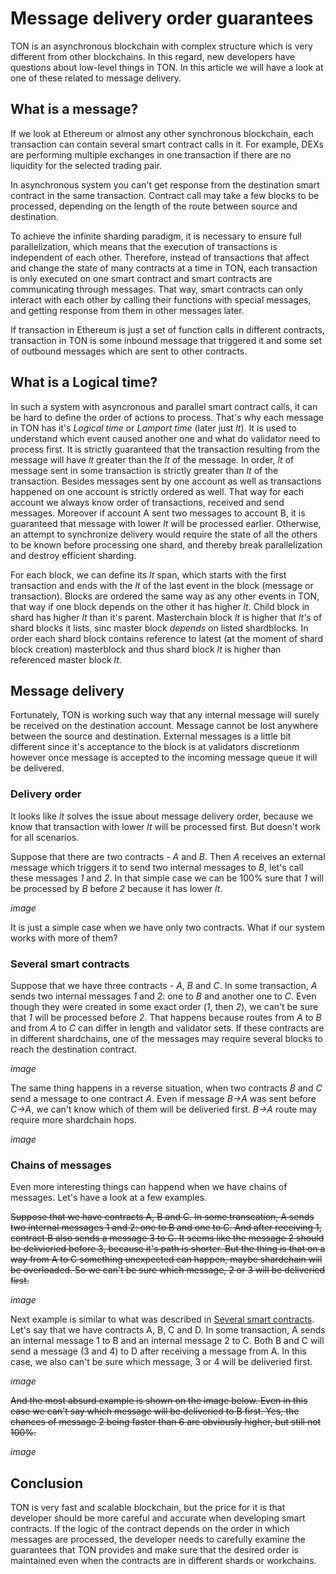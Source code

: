 # Message delivery order guarantees

TON is an asynchronous blockchain with complex structure which is very different from other blockchains. In this regard, new developers have questions about low-level things in TON. In this article we will have a look at one of these related to message delivery.

## What is a message?

If we look at Ethereum or almost any other synchronous blockchain, each transaction can contain several smart contract calls in it. For example, DEXs are performing multiple exchanges in one transaction if there are no liquidity for the selected trading pair.

In asynchronous system you can't get response from the destination smart contract in the same transaction. Contract call may take a few blocks to be processed, depending on the length of the route between source and destination.

To achieve the infinite sharding paradigm, it is necessary to ensure full parallelization, which means that the execution of transactions is independent of each other. Therefore, instead of transactions that affect and change the state of many contracts at a time in TON, each transaction is only executed on one smart contract and smart contracts are communicating through messages. That way, smart contracts can only interact with each other by calling their functions with special messages, and getting response from them in other messages later.

If transaction in Ethereum is just a set of function calls in different contracts, transaction in TON is some inbound message that triggered it and some set of outbound messages which are sent to other contracts.

## What is a Logical time?

In such a system with asyncronous and parallel smart contract calls, it can be hard to define the order of actions to process. That's why each message in TON has it's _Logical time_ or _Lamport time_ (later just _lt_). It is used to understand which event caused another one and what do validator need to process first. It is strictly guaranteed that the transaction resulting from the message will have _lt_ greater than the _lt_ of the message. In order, _lt_ of message sent in some transaction is strictly greater than _lt_ of the transaction. Besides messages sent by one account as well as transactions happened on one account is strictly ordered as well. That way for each account we always know order of transactions, received and send messages. Moreover if account A sent two messages to account B, it is guaranteed that message with lower _lt_ will be processed earlier. Otherwise, an attempt to synchronize delivery would require the state of all the others to be known before processing one shard, and thereby break parallelization and destroy efficient sharding.


For each block, we can define its _lt_ span, which starts with the first transaction and ends with the _lt_ of the last event in the block (message or transaction). Blocks are ordered the same way as any other events in TON, that way if one block depends on the other it has higher _lt_. Child block in shard has higher _lt_ than it's parent. Masterchain block _lt_ is higher that _lt's_ of shard blocks it lists, sinc master block _depends_ on listed shardblocks. In order each shard block contains reference to latest (at the moment of shard block creation) masterblock and thus shard block _lt_ is higher than referenced master block _lt_.

## Message delivery

Fortunately, TON is working such way that any internal message will surely be received on the destination account. Message cannot be lost anywhere between the source and destination. External messages is a little bit different since it's acceptance to the block is at validators discretionm however once message is accepted to the incoming message queue it will be delivered.

### Delivery order

It looks like _lt_ solves the issue about message delivery order, because we know that transaction with lower _lt_ will be processed first. But doesn't work for all scenarios.

Suppose that there are two contracts - _A_ and _B_. Then _A_ receives an external message which triggers it to send two internal messages to _B_, let's call these messages _1_ and _2_. In that simple case we can be 100% sure that _1_ will be processed by _B_ before _2_ because it has lower _lt_.

_image_

It is just a simple case when we have only two contracts. What if our system works with more of them?

### Several smart contracts

Suppose that we have three contracts - _A_, _B_ and _C_. In some transaction, _A_ sends two internal messages _1_ and _2_: one to _B_ and another one to _C_. Even though they were created in some exact order (_1_, then _2_), we can't be sure that _1_ will be processed before _2_. That happens because routes from _A_ to _B_ and from _A_ to _C_ can differ in length and validator sets. If these contracts are in different shardchains, one of the messages may require several blocks to reach the destination contract.

_image_

The same thing happens in a reverse situation, when two contracts _B_ and _C_ send a message to one contract _A_. Even if message _B->A_ was sent before _C->A_, we can't know which of them will be deliveried first. _B->A_ route may require more shardchain hops.

_image_

### Chains of messages

Even more interesting things can happend when we have chains of messages. Let's have a look at a few examples.

~~Suppose that we have contracts A, B and C. In some transcation, A sends two internal messages 1 and 2: one to B and one to C. And after receiving 1, contract B also sends a message 3 to C. It seems like the message 2 should be delivieried before 3, because it's path is shorter. But the thing is that on a way from A to C something unexpected can happen, maybe shardchain will be overloaded. So we can't be sure which message, 2 or 3 will be deliveried first.~~

_image_

Next example is similar to what was described in [Several smart contracts](#several-smart-contracts). Let's say that we have contracts A, B, C and D. In some transaction, A sends an internal message 1 to B and an internal message 2 to C. Both B and C will send a message (3 and 4) to D after receiving a message from A. In this case, we also can't be sure which message, 3 or 4 will be deliveried first.

_image_

~~And the most absurd example is shown on the image below. Even in this case we can't say which message will be deliveried to B first. Yes, the chances of message 2 being faster than 6 are obviously higher, but still not 100%.~~

_image_

## Conclusion

TON is very fast and scalable blockchain, but the price for it is that developer should be more careful and accurate when developing smart contracts. If the logic of the contract depends on the order in which messages are processed, the developer needs to carefully examine the guarantees that TON provides and make sure that the desired order is maintained even when the contracts are in different shards or workchains.
